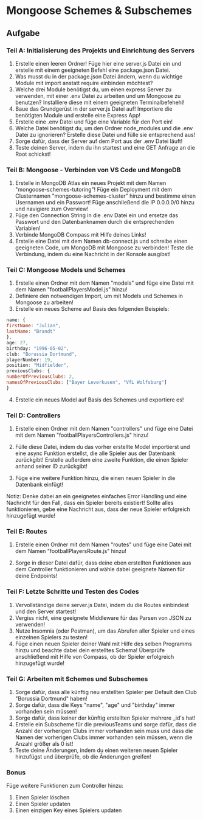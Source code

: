 # Mongoose Schemes & Subschemes

## Aufgabe

### Teil A: Initialisierung des Projekts und Einrichtung des Servers

1. Erstelle einen leeren Ordner! Füge hier eine server.js Datei ein und erstelle mit einem geeigneten Befehl eine package.json Datei.
2. Was musst du in der package.json Datei ändern, wenn du wichtige Module mit import anstatt require einbinden möchtest?
3. Welche drei Module benötigst du, um einen express Server zu verwenden, mit einer .env Datei zu arbeiten und um Mongoose zu benutzen? Installiere diese mit einem geeigneten Terminalbefehehl!
4. Baue das Grundgerüst in der server.js Datei auf! Importiere die benötigten Module und erstelle eine Express App!
5. Erstelle eine .env Datei und füge eine Variable für den Port ein!
6. Welche Datei benötigst du, um den Ordner node_modules und die .env Datei zu ignorieren? Erstelle diese Datei und fülle sie entsprechend aus!
7. Sorge dafür, dass der Server auf dem Port aus der .env Datei läuft!
8. Teste deinen Server, indem du ihn startest und eine GET Anfrage an die Root schickst!

### Teil B: Mongoose - Verbinden von VS Code und MongoDB

1. Erstelle in MongoDB Atlas ein neues Projekt mit dem Namen "mongoose-schemes-tutoring"! Füge ein Deployment mit dem Clusternamen "mongoose-schemes-cluster" hinzu und bestimme einen Usernamen und ein Passwort! Füge anschließend die IP 0.0.0.0/0 hinzu und navigiere zum Overview!
2. Füge den Connection String in die .env Datei ein und ersetze das Passwort und den Datenbanknamen durch die entsprechenden Variablen!
3. Verbinde MongoDB Compass mit Hilfe deines Links!
4. Erstelle eine Datei mit dem Namen db-connect.js und schreibe einen geeigneten Code, um MongoDB mit Mongoose zu verbinden! Teste die Verbindung, indem du eine Nachricht in der Konsole ausgibst!

### Teil C: Mongoose Models und Schemes

1. Erstelle einen Ordner mit dem Namen "models" und füge eine Datei mit dem Namen "footballPlayersModel.js" hinzu!
2. Definiere den notwendigen Import, um mit Models und Schemes in Mongoose zu arbeiten!
3. Erstelle ein neues Scheme auf Basis des folgenden Beispiels:

```javascript
name: {
firstName: "Julian",
lastName: "Brandt"
},
age: 27,
birthday: "1996-05-02",
club: "Borussia Dortmund",
playerNumber: 19,
position: "Midfielder",
previousClubs: {
numberOfPreviousClubs: 2,
namesOfPreviousClubs: ["Bayer Leverkusen", "VfL Wolfsburg"]
}

```

4. Erstelle ein neues Model auf Basis des Schemes und exportiere es!

### Teil D: Controllers

1. Erstelle einen Ordner mit dem Namen "controllers" und füge eine Datei mit dem Namen "footballPlayersControllers.js" hinzu!

2. Fülle diese Datei, indem du das vorher erstellte Model importierst und eine async Funktion erstellst, die alle Spieler aus der Datenbank zurückgibt! Erstelle außerdem eine zweite Funktion, die einen Spieler anhand seiner ID zurückgibt!

3. Füge eine weitere Funktion hinzu, die einen neuen Spieler in die Datenbank einfügt!

Notiz: Denke dabei an ein geeignetes einfaches Error Handling und eine Nachricht für den Fall, dass ein Spieler bereits existiert! Sollte alles funktionieren, gebe eine Nachricht aus, dass der neue Spieler erfolgreich hinzugefügt wurde!

### Teil E: Routes

1. Erstelle einen Ordner mit dem Namen "routes" und füge eine Datei mit dem Namen "footballPlayersRoute.js" hinzu!

2. Sorge in dieser Datei dafür, dass deine eben erstellten Funktionen aus dem Controller funktionieren und wähle dabei geeignete Namen für deine Endpoints!

### Teil F: Letzte Schritte und Testen des Codes

1. Vervollständige deine server.js Datei, indem du die Routes einbindest und den Server startest!
2. Vergiss nicht, eine geeignete Middleware für das Parsen von JSON zu verwenden!
3. Nutze Insomnia (oder Postman), um das Abrufen aller Spieler und eines einzelnen Spielers zu testen!
4. Füge einen neuen Spieler deiner Wahl mit Hilfe des selben Programms hinzu und beachte dabei dein erstelltes Schema! Überprüfe anschließend mit Hilfe von Compass, ob der Spieler erfolgreich hinzugefügt wurde!

### Teil G: Arbeiten mit Schemes und Subschemes

1. Sorge dafür, dass alle künftig neu erstellten Spieler per Default den Club "Borussia Dortmund" haben!
2. Sorge dafür, dass die Keys "name", "age" und "birthday" immer vorhanden sein müssen!
3. Sorge dafür, dass keiner der künftig erstellten Spieler mehrere \_id's hat!
4. Erstelle ein Subscheme für die previousTeams und sorge dafür, dass die Anzahl der vorherigen Clubs immer vorhanden sein muss und dass die Namen der vorherigen Clubs immer vorhanden sein müssen, wenn die Anzahl größer als 0 ist!
5. Teste deine Änderungen, indem du einen weiteren neuen Spieler hinzufügst und überprüfe, ob die Änderungen greifen!

### Bonus

Füge weitere Funktionen zum Controller hinzu:

1. Einen Spieler löschen
2. Einen Spieler updaten
3. Einen einzigen Key eines Spielers updaten
